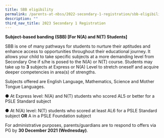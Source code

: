 ```yaml
---
title: SBB eligibility
permalink: /parents-at-nbss/2022-secondary-1-registration/sbb-eligibility/
description: ""
third_nav_title: 2023 Secondary 1 Registration
---
```


<p><strong>Subject-based banding (SBB) [For N(A) and N(T) Students]</strong></p>
<p>SBB is one of many pathways for students to nurture their aptitudes and enhance access to opportunities throughout their educational journey. It allows your child to take specific subjects at a more demanding level from Secondary One if s/he is posed to the N(A) or N(T) course. Students may take up to&nbsp;<strong>3</strong>&nbsp;subjects at Express or N(A) Level to stretch oneself and acquire deeper competencies in area(s) of strengths.&nbsp;</p>
<p>Subjects offered are English Language, Mathematics, Science and Mother Tongue Languages.&nbsp;</p>
<p>● At Express level:&nbsp;N(A) and N(T) students who scored AL5 or better for a PSLE Standard subject&nbsp;</p>
<p>● At N(A) level: N(T) students who scored at least AL6 for a PSLE Standard subject&nbsp;<strong>OR</strong>&nbsp;A in a PSLE Foundation subject</p>
<p>For administrative purposes, parents/guardians are to respond to offers via PG by&nbsp;<strong>30 December 2021 (Wednesday)</strong>.&nbsp;</p>